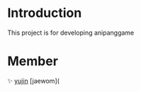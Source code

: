 # Introduction
This project is for developing anipanggame

# Member
:sparkles: [yujin](https://www.notion.so/7d0636a4680049f5bb3c67e93de0c85f)
           [jaewom](

